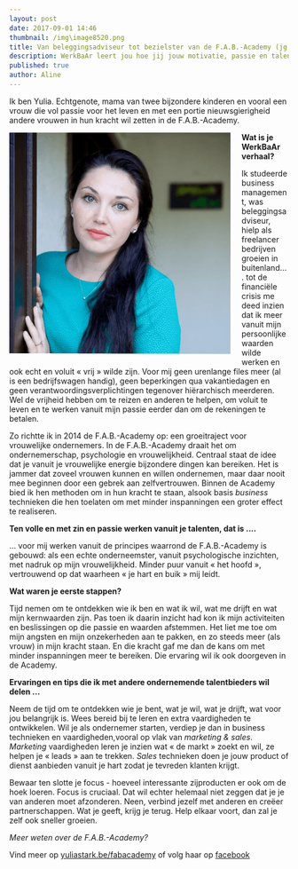 ```yaml
---
layout: post
date: 2017-09-01 14:46
thumbnail: /img\image8520.png
title: Van beleggingsadviseur tot bezielster van de F.A.B.-Academy (jg. 1, afl. 5)
description: WerkBaAr leert jou hoe jij jouw motivatie, passie en talent onder woorden brengt en hoe je jouw werkdroom verwerkt tot een WerkBaAr verhaal.
published: true
author: Aline
---
```




 Ik ben Yulia. Echtgenote, mama van twee bijzondere kinderen en vooral een vrouw die vol passie voor het leven en met een portie nieuwsgierigheid andere vrouwen in hun kracht wil zetten in de  F.A.B.-Academy.

 
 <img alt="Yulia" class="img-responsive" style="float: left;margin:0 20px 15px 0" src="/img\image8520.png">

**Wat is je WerkBaAr verhaal?**

Ik studeerde business management, was beleggingsadviseur, hielp als freelancer bedrijven groeien in buitenland…. tot de financiële crisis me deed inzien dat ik meer vanuit mijn persoonlijke waarden wilde werken en ook echt en voluit « vrij » wilde zijn. Voor mij geen urenlange files meer (al is een bedrijfswagen handig), geen beperkingen qua vakantiedagen en geen verantwoordingsverplichtingen tegenover hiërarchisch meerderen. Wel de vrijheid hebben om te reizen en anderen te helpen, om voluit te leven en te werken vanuit mijn passie eerder dan om de rekeningen te betalen.

Zo richtte ik in 2014 de F.A.B.-Academy op: een groeitraject voor vrouwelijke ondernemers. In de F.A.B.-Academy draait het om ondernemerschap, psychologie en vrouwelijkheid. Centraal staat de idee dat je vanuit je vrouwelijke energie bijzondere dingen kan bereiken. Het is jammer dat zoveel vrouwen kunnen en willen ondernemen, maar daar nooit mee beginnen door een gebrek aan zelfvertrouwen. Binnen de Academy bied ik hen methoden om in hun kracht te staan, alsook basis *business* technieken die hen toelaten om met minder inspanningen een groter effect te realiseren.

**Ten volle en met zin en passie werken vanuit je talenten, dat is ....**

… voor mij werken vanuit de principes waarrond de F.A.B.-Academy is gebouwd: als een echte onderneemster, vanuit psychologische inzichten, met nadruk op mijn vrouwelijkheid. Minder puur vanuit « het hoofd », vertrouwend op dat waarheen « je hart en buik » mij leidt.

**Wat waren je eerste stappen?**

Tijd nemen om te ontdekken wie ik ben en wat ik wil, wat me drijft en wat mijn kernwaarden zijn. Pas toen ik daarin inzicht had kon ik mijn activiteiten en beslissingen op die passie en waarden afstemmen. Het liet me toe om mijn angsten en mijn onzekerheden aan te pakken, en zo steeds meer (als vrouw) in mijn kracht staan. En die kracht gaf me dan de kans om met minder inspanningen meer te bereiken. Die ervaring wil ik ook doorgeven in de Academy.

**Ervaringen en tips die ik met andere ondernemende talentbieders wil delen ...**

Neem de tijd om te ontdekken wie je bent, wat je wil, wat je drijft, wat voor jou belangrijk is.
Wees bereid bij te leren en extra vaardigheden te ontwikkelen. Wil je als ondernemer starten, verdiep je dan in business technieken en vaardigheden,vooral op vlak van *marketing & sales*. *Marketing* vaardigheden leren je inzien wat « de markt » zoekt en wil, ze helpen je « leads » aan te trekken. *Sales* technieken doen je jouw product of dienst aanbieden vanuit je hart zodat je tevreden klanten krijgt.  

Bewaar ten slotte je focus - hoeveel interessante zijproducten er ook om de hoek loeren. Focus is cruciaal. Dat wil echter helemaal niet zeggen dat je je van anderen moet afzonderen. Neen, verbind jezelf met anderen en creëer partnerschappen. Wat je geeft, krijg je terug. Help elkaar voort, dan zal je zelf ook sneller groeien.

*Meer weten over de F.A.B.-Academy?*

Vind meer op [yuliastark.be/fabacademy](https://www.yuliastark.be/fabacademy/) of volg haar op [facebook](https://www.facebook.com/FemininityAndBusiness)
